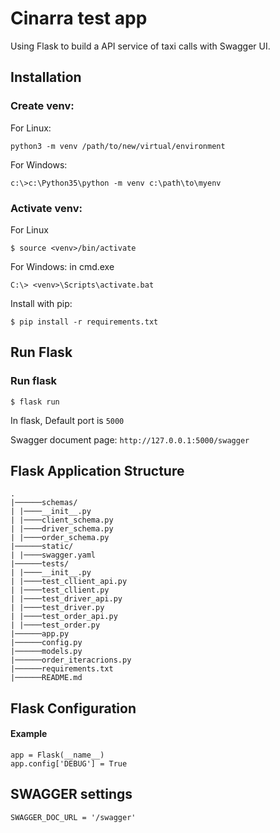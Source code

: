# Cinarra test app

Using Flask to build a API service of taxi calls with Swagger UI.


## Installation
### Create venv:

For Linux:
```
python3 -m venv /path/to/new/virtual/environment
```
For Windows:
```
c:\>c:\Python35\python -m venv c:\path\to\myenv
```
### Activate venv:

For Linux
```
$ source <venv>/bin/activate
```

For Windows: 
in cmd.exe
```
C:\> <venv>\Scripts\activate.bat
```
Install with pip:

```
$ pip install -r requirements.txt
```
 
## Run Flask
### Run flask
```
$ flask run
```
In flask, Default port is `5000`

Swagger document page:  `http://127.0.0.1:5000/swagger`
## Flask Application Structure 
```
.
|──────schemas/
| |────__init__.py
| |────client_schema.py
| |────driver_schema.py
| |────order_schema.py
|──────static/
| |────swagger.yaml
|──────tests/
| |────__init__.py
| |────test_cllient_api.py
| |────test_cllient.py
| |────test_driver_api.py
| |────test_driver.py
| |────test_order_api.py
| |────test_order.py
|──────app.py
|──────config.py
|──────models.py
|──────order_iteracrions.py
|──────requirements.txt
|──────README.md

```

## Flask Configuration

#### Example

```
app = Flask(__name__)
app.config['DEBUG'] = True
```


## SWAGGER settings

```
SWAGGER_DOC_URL = '/swagger'
```




